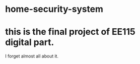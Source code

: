 # home-security-system
# this is the final project of EE115 digital part.
I forget almost all about it.
